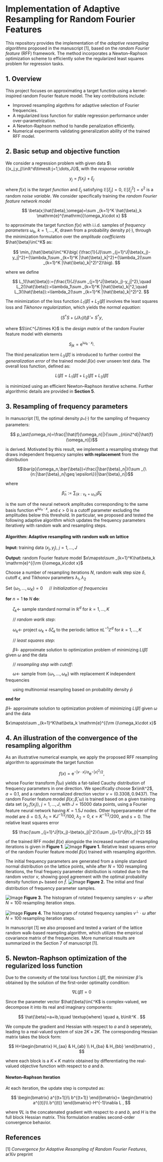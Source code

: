 #  Implementation of Adaptive Resampling for Random Fourier Features
This repository provides the implementation of the *adaptive resampling algorithms* proposed in the manuscript [1], based on the *random Fourier feature* (RFF) framework. The method incorporates a Newton–Raphson optimization scheme to efficiently solve the regularized least squares problem for regression tasks.


## 1. Overview
This project focuses on approximating a target function using a kernel-inspired random Fourier feature model. The key contributions include:
- Improved resampling algothms for adaptive selection of Fourier frequencies.
- A regularized loss function for stable regression performance under over-parametrization.
- A Newton-Raphson method to handle penalization efficiently.
- Numerical experiments validating generalization ability of the trained RFF model.
  
## 2. Basic setup and objective function
We consider a regression problem with given data $\{(x_j,y_j)\inℝ^d\timesℝ:j=1,\dots,J\}$, with the *response variable*

$$
y_j=f(x_j)+\xi_j
$$ 

where $f(x)$ is the *target function* and $\xi_j$ satisfying $\mathbb{E}[\xi_j]=0$, $\mathbb{E}[\xi_j^2]=s^2$ is a random *noise variable*.
We consider specifically training the *random Fourier feature network model*

$$
\beta(x;\hat{\beta},\omega)=\sum _{k=1}^K \hat{\beta}_k \mathrm{e}^{\mathrm{i}\omega_k\cdot x}
$$

to approximate the target function $f(x)$ with i.i.d. samples of *frequency parameters* $\omega_k$, $k=1,\dots,K$, drawn from a probability density $p(\cdot)$, through the minimization formulation over the *amplitude coefficients* $\hat{\beta}\inℂ^K$ as:

$$
\min_{\hat{\beta}\inℂ^K}\big( {\frac{1}{J}\sum _{j=1}^J|\beta(x_j)-y_j|^2}+{\lambda_1\sum _{k=1}^K |\hat{\beta}_k|^2}+{\lambda_2(\sum _{k=1}^K |\hat{\beta}_k|^2)^2}\big).
$$

where we define

$$
L_1(\hat{\beta}):={\frac{1}{J}\sum _{j=1}^J|\beta(x_j)-y_j|^2},\quad L_2(\hat{\beta}):=\lambda_1\sum _{k=1}^K |\hat{\beta}_k|^2,\quad L_3(\hat{\beta}):=\lambda_2(\sum _{k=1}^K |\hat{\beta}_k|^2)^2.
$$

The minimization of the loss function $L_1(\hat{\beta})+L_2(\hat{\beta})$ involves the least squares loss and *Tikhonov regularization*, which yields the *normal equation*:

$$(S^\dagger S+(J\lambda_1)I)\hat{\beta}=S^\dagger y ,$$

where $S\inℂ^{J\times K}$ is the *design matrix* of the random Fourier feature model with elements 

$$
S_{jk}=\mathrm{e}^{\mathrm{i}\omega_k\cdot x_j} .
$$

The third penalization term $L_3(\hat{\beta})$ is introduced to further control the *generalization error* of the trained model $\beta(x)$ over unseen test data. The overall loss function, defined as: 

$$L(\hat{\beta})=L_1(\hat{\beta})+L_2(\hat{\beta})+L_3(\hat{\beta})$$

is minimized using an efficient Newton–Raphson iterative scheme. Further algorithmic details are provided in **Section 5**. 


## 3. Resampling of frequency parameters
In manuscript [1], the optimal density $p_\ast(\cdot)$ for the sampling of frequency parameters: 

$$ p_\ast(\omega_n)=\frac{|\hat{f}(\omega_n)|}{\sum _{n\inℤ^d}|\hat{f}(\omega_n)|}$$

is derived. Motivated by this result, we implement a resampling strategy that draws independent frequency samples **with replacement** from the distribution

$$\bar{p}(\omega_n,\bar{\beta})=\frac{|\bar{\beta}_n|}{\sum _{\{n:|\bar{\beta}_n|\geq \epsilon\}}|\bar{\beta}_n|}$$

where 

$$
\bar{\beta}_n:=\sum _{\{k:\nu_k=\omega_n\}}\hat{\beta}_k
$$

is the sum of the neural network amplitudes corresponding to the same basis function $\mathrm{e}^{\mathrm{i}\omega_n\cdot x}$, and $\epsilon>0$ is a cutoff parameter excluding the amplitudes below this threshold. In particular, we proposed and tested the following adaptive algorithm which updates the frequency parameters iteratively with random walk and resampling steps.
#### Algorithm: Adaptive resampling with random walk on lattice

**Input:** training data $(x_j, y_j)$, $j=1,\dots,J$

**Output:** random Fourier feature model $x\mapsto\sum _{k=1}^K\hat\beta_k \mathrm{e}^{{\rm i}\omega_k\cdot x}$

Choose a number of resampling iterations $N$, random walk step size $\delta$,  cutoff $\epsilon$,  and Tikhonov parameters $\lambda_1,\lambda_2$

Set $(\omega_1,\ldots,\omega_K) = 0$   $\quad$// *Initialization of frequencies*

**for** $n = 1$ **to** $N$ **do**:

&nbsp;&nbsp;&nbsp;&nbsp;&nbsp; $\zeta_k \gets$ sample standard normal  in $ℝ^{d}$ for $k=1,\ldots,K$

&nbsp;&nbsp;&nbsp;&nbsp;&nbsp; // *random warlk step*:

&nbsp;&nbsp;&nbsp;&nbsp;&nbsp; $\omega_k \gets$ project $\omega_k + \delta \zeta_k$ to the periodic lattice $\pi L^{-1} 	ℤ^d$ for $k=1,\ldots,K$ 

&nbsp;&nbsp;&nbsp;&nbsp;&nbsp; // *least squares step*:

&nbsp;&nbsp;&nbsp;&nbsp;&nbsp; $\hat{\beta} \gets$ approximate solution to optimization problem of minimizing $L(\hat{\beta})$ given $\omega$ and the data

&nbsp;&nbsp;&nbsp;&nbsp;&nbsp; // *resampling step with cutoff*:

&nbsp;&nbsp;&nbsp;&nbsp;&nbsp; $\omega \gets$ sample from $\{\omega_1,\ldots, \omega_K\}$  with replacement $K$ independent frequencies 

&nbsp;&nbsp;&nbsp;&nbsp;&nbsp; using multinomial resampling based on probability density $\bar{p}$

**end for**

$\hat{\beta} \gets$ approximate solution to optimization problem of minimizing $L(\hat{\beta})$ given $\omega$ and the data

$x\mapsto\sum _{k=1}^K\hat\beta_k  \mathrm{e}^{{\rm i}\omega_k\cdot x}$

## 4. An illustration of the convergence of the resampling algorithm
As an illustrative numerical example, we apply the proposed RFF resampling algorithm to approximate the target function

$$
f(x)=\mathrm{e}^{-|v\cdot x|/a} \mathrm{e}^{-|x|^2/2} ,
$$

whose Fourier transform $\hat{f}(\omega)$ yields a fat-talied Cauchy distribution of frequency parameters in one direction. We specifically choose $x\inℝ^2$, $a=0.1$, and a random normalized direction vector $v=(0.3308, 0.9437)$. The random Fourier feature model $\beta(x;\hat{\beta},\omega)$ is trained based on a given training data set $(x_j,f(x_j))$, $j=1,\dots,J$, with $J=15000$ data points, using a Fourier feature neural network having $K=1.5J$ nodes. Other hyperparameter of the model are $\delta=0.5$, $\lambda_1=KJ^{-1/2}/100$, $\lambda_2=0$, $\epsilon=K^{-1/2}/200$, and $s=0$.
The relative least squares error 

$$
\frac{\sum _{j=1}^J|f(x_j)-\beta(x_j)|^2}{\sum _{j=1}^J|f(x_j)|^2}
$$

of the trained RFF model $\beta(x)$ alongside the increased number of resampling iterations is given in **Figure 1**.
![Image](./figures/Error_with_n_new.png)
**Figure 1.** Relative least squares error of the random Fourier feature model $\beta(x)$ trained with resampling algorithm.

The initial frequency parameters are generated from a simple standard normal distribution on the lattice points, while after $N=100$ resampling iterations, the final frequecy parameter distribution is rotated due to the random vector $v$, showing good agreement with the optimal probability density function $p_\ast$ based on $\hat{f}$.
![Image](./figures/Omega_dist_new.png)
**Figure 2.** The initial and final distribution of frequency parameter samples.

![Image](./figures/omega_dire_v_dist_new2.png)
**Figure 3.** The histogram of rotated frequency samples $v\cdot\omega$ after $N=100$ resampling iteration steps.

![Image](./figures/omega_dire_v_ortho_dist_new2.png)
**Figure 4.** The histogram of rotated frequency samples $v^\perp\cdot\omega$ after $N=100$ resampling iteration steps.

In manuscript [1] we also proposed and tested a variant of the lattice random walk-based reampling algorithm, which utilizes the empirical covariance matrix of the frequencies. More numerical results are summarized in the Section 7 of manuscript [1].

## 5. Newton-Raphson optimization of the regularized loss function
Due to the convexity of the total loss function $L(\hat{\beta})$, the minimizer $\hat{\beta}$ is obtained by the solution of the first-order optimality condition:

$$
\nabla L(\hat{\beta})=0
$$

Since the parameter vector $\hat{\beta}\inℂ^K$ is complex-valued, we decompose it into its real and imaginary components:

$$
\hat{\beta}=a+ib,\quad \textup{where}   \quad a, b\inℝ^K .
$$

We compute the gradient and Hessian with respect to $a$ and $b$ seperately, leading to a real-valued system of size $2K\times 2K$. The corresponding Hessian matrix takes the block form:

$$
H=\begin{bmatrix}
H_{aa} & H_{ab} \\
H_{ba} & H_{bb}
\end{bmatrix} ,
$$

where each block is a $K\times K$ matrix obtained by differentiating the real-valued objective function with respect to $a$ and $b$.
#### Newton–Raphson Iteration
At each iteration, the update step is computed as:

$$
\begin{bmatrix}
a^{(t+1)}\\
b^{(t+1)}
\end{bmatrix}=
\begin{bmatrix}
a^{(t)}\\
b^{(t)}
\end{bmatrix}-H^{-1}\nabla L ,
$$

where $\nabla L$ is the concatenated gradient with respect to $a$ and $b$, and $H$ is the full block Hessian matrix. This formulation enables second-order convergence behavior.



##  References

[1] *Convergence for Adaptive Resampling of Random Fourier Features*, arXiv preprint   
<!--Available at: [https://arxiv.org/abs/2406.01234](https://arxiv.org/abs/2406.01234)-->


<!--**Bold**, *Italic*, `Code`

- Bullet point
1. Numbered list

[Link](https://example.com)

![Image](./figures/myplot.png)



You can include LaTeX-style math expressions if you're using **Markdown Preview Enhanced**:

markdown
Inline math: $y = x^2$

Block math:
$$
\int_0^1 x^2 dx = \frac{1}{3}
$$


``` 
Code snippet
```
-->
